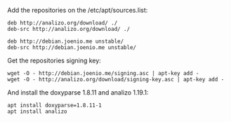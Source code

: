 Add the repositories on the /etc/apt/sources.list:

```
deb http://analizo.org/download/ ./
deb-src http://analizo.org/download/ ./

deb http://debian.joenio.me unstable/
deb-src http://debian.joenio.me unstable/
```
Get the repositories signing key:

```
wget -O - http://debian.joenio.me/signing.asc | apt-key add -
wget -O - http://analizo.org/download/signing-key.asc | apt-key add -
```

And install the doxyparse 1.8.11 and analizo 1.19.1:

```
apt install doxyparse=1.8.11-1
apt install analizo
```

